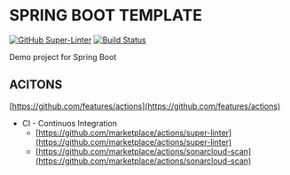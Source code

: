 # SPRING BOOT TEMPLATE

[![GitHub Super-Linter](https://github.com/javaspringlab/springBootTemplate/workflows/Lint%20Code%20Base/badge.svg)](https://github.com/marketplace/actions/super-linter)  [![Build Status](https://travis-ci.com/SonarSource/sonarcloud-github-action.svg?branch=master)](https://travis-ci.com/SonarSource/sonarcloud-github-action)

Demo project for Spring Boot

## ACITONS

[https://github.com/features/actions](https://github.com/features/actions)
* CI - Continuos Integration
  * [https://github.com/marketplace/actions/super-linter](https://github.com/marketplace/actions/super-linter)
  * [https://github.com/marketplace/actions/sonarcloud-scan](https://github.com/marketplace/actions/sonarcloud-scan)